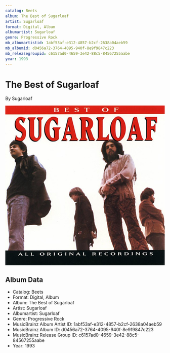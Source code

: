 ```yaml
---
catalog: Beets
album: The Best of Sugarloaf
artist: Sugarloaf
format: Digital, Album
albumartist: Sugarloaf
genre: Progressive Rock
mb_albumartistid: 1abf53af-e312-4857-b2cf-2638a04aeb59
mb_albumid: d0456a72-3764-4095-940f-8e9f9847c223
mb_releasegroupid: c6157ad0-4659-3e42-88c5-84567255aabe
year: 1993
---
```


# The Best of Sugarloaf

By Sugarloaf

![](../../assets/beetscovers/Sugarloaf-The_Best_of_Sugarloaf.jpg)

## Album Data

- Catalog: Beets
- Format: Digital, Album
- Album: The Best of Sugarloaf
- Artist: Sugarloaf
- Albumartist: Sugarloaf
- Genre: Progressive Rock
- MusicBrainz Album Artist ID: 1abf53af-e312-4857-b2cf-2638a04aeb59
- MusicBrainz Album ID: d0456a72-3764-4095-940f-8e9f9847c223
- MusicBrainz Release Group ID: c6157ad0-4659-3e42-88c5-84567255aabe
- Year: 1993

